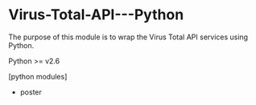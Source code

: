 Virus-Total-API---Python
========================

The purpose of this module is to wrap the Virus Total API services using Python.

Python >= v2.6

[python modules]
 - poster
